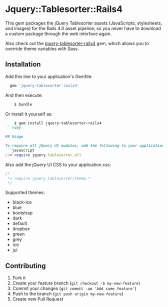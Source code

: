 # Jquery::Tablesorter::Rails4

This gem packages the jQuery Tablesorter assets (JavaScripts, stylesheets, and images) for the Rails 4.0 asset pipeline, so you never have to download a custom package through the web interface again.

Also check out the [jquery-tablesorter-rails4](https://rubygems.org/gems/jquery-tablesorter-rails4) gem, which allows you to override theme variables with Sass.

## Installation

Add this line to your application's Gemfile:

```ruby
  gem 'jquery-tablesorter-rails4'
```

And then execute:
```ruby
    $ bundle
```

Or install it yourself as:
```ruby
    $ gem install jquery-tablesorter-rails4
```ruby

## Usage

To require all jQuery UI modules, add the following to your application.js:
```javascript
//= require jquery.tablesorter.all
```

Also add the jQuery UI CSS to your application.css:

```css
/*
 *= require jquery_tablesorter/theme.*
 */
```
Supported themes:
* black-ice
* blue
* bootstrap
* dark
* default
* dropbox
* green
* grey
* ice
* jui

## Contributing

1. Fork it
2. Create your feature branch (`git checkout -b my-new-feature`)
3. Commit your changes (`git commit -am 'Add some feature'`)
4. Push to the branch (`git push origin my-new-feature`)
5. Create new Pull Request
